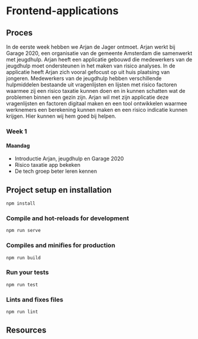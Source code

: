 # Frontend-applications
## Proces
In de eerste week hebben we Arjan de Jager ontmoet. Arjan werkt bij Garage 2020, een organisatie van de gemeente Amsterdam die samenwerkt met jeugdhulp. Arjan heeft een applicatie gebouwd die medewerkers van de jeugdhulp moet ondersteunen in het maken van risico analyses. In de applicatie heeft Arjan zich vooral gefocust op uit huis plaatsing van jongeren. Medewerkers van de jeugdhulp hebben verschillende hulpmiddelen bestaande uit vragenlijsten en lijsten met risico factoren waarmee zij een risico taxatie kunnen doen en in kunnen schatten wat de problemen binnen een gezin zijn. Arjan wil met zijn applicatie deze vragenlijsten en factoren digitaal maken en een tool ontwikkelen waarmee werknemers een berekening kunnen maken en een risico indicatie kunnen krijgen. Hier kunnen wij hem goed bij helpen.

### Week 1
#### Maandag
  - Introductie Arjan, jeugdhulp en Garage 2020
  - Risico taxatie app bekeken
  - De tech groep beter leren kennen

## Project setup en installation
```
npm install
```

### Compile and hot-reloads for development
```
npm run serve
```

### Compiles and minifies for production
```
npm run build
```

### Run your tests
```
npm run test
```

### Lints and fixes files
```
npm run lint
```

## Resources

